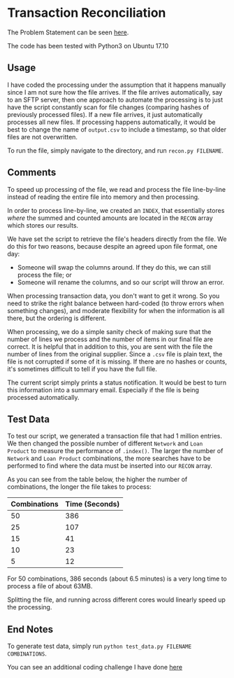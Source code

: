 # Transaction Reconciliation

The Problem Statement can be seen [here](JumoWorldAssessment.pdf).

The code has been tested with Python3 on Ubuntu 17.10

## Usage 

I have coded the processing under the assumption that it happens manually since I am not sure how the file arrives. If the file arrives automatically, say to an SFTP server, then one approach to automate the processing is to just have the script constantly scan for file changes (comparing hashes of previously processed files). If a new file arrives, it just automatically processes all new files. If processing happens automatically, it would be best to change the name of `output.csv` to include a timestamp, so that older files are not overwritten.

To run the file, simply navigate to the directory, and run `recon.py FILENAME`. 

## Comments

To speed up processing of the file, we read and process the file line-by-line instead of reading the entire file into memory and then processing. 

In order to process line-by-line, we created an `INDEX`, that essentially stores *where* the summed and counted amounts are located in the `RECON` array which stores our results.
 
We have set the script to retrieve the file's headers directly from the file. We do this for two reasons, because despite an agreed upon file format, one day:

* Someone will swap the columns around. If they do this, we can still process the file; or
* Someone will rename the columns, and so our script will throw an error.

When processing transaction data, you don't want to get it wrong. So you need to strike the right balance between hard-coded (to throw errors when something changes), and moderate flexibility for when the information is all there, but the ordering is different.

When processing, we do a simple sanity check of making sure that the number of lines we process and the number of items in our final file are correct. It is helpful that in addition to this, you are sent with the file the number of lines from the original supplier. Since a `.csv` file is plain text, the file is not corrupted if some of it is missing. If there are no hashes or counts, it's sometimes difficult to tell if you have the full file.

The current script simply prints a status notification. It would be best to turn this information into a summary email. Especially if the file is being processed automatically.


## Test Data

To test our script, we generated a transaction file that had 1 million entries. We then changed the possible number of different `Network` and `Loan Product` to measure the performance of `.index()`. The larger the number of `Network` and `Loan Product` combinations, the more searches have to be performed to find where the data must be inserted into our `RECON` array.
 
 As you can see from the table below, the higher the number of combinations, the longer the file takes to process:

| Combinations  | Time (Seconds) |
|---------------|----------------|
| 50            | 386            |
| 25            | 107            |
| 15            | 41             |
| 10            | 23             |
| 5             | 12             |

For 50 combinations, 386 seconds (about 6.5 minutes) is a very long time to process a file of about 63MB. 

Splitting the file, and running across different cores would linearly speed up the processing. 


## End Notes

To generate test data, simply run `python test_data.py FILENAME COMBINATIONS`.

You can see an additional coding challenge I have done [here](https://goo.gl/xYgBkf)